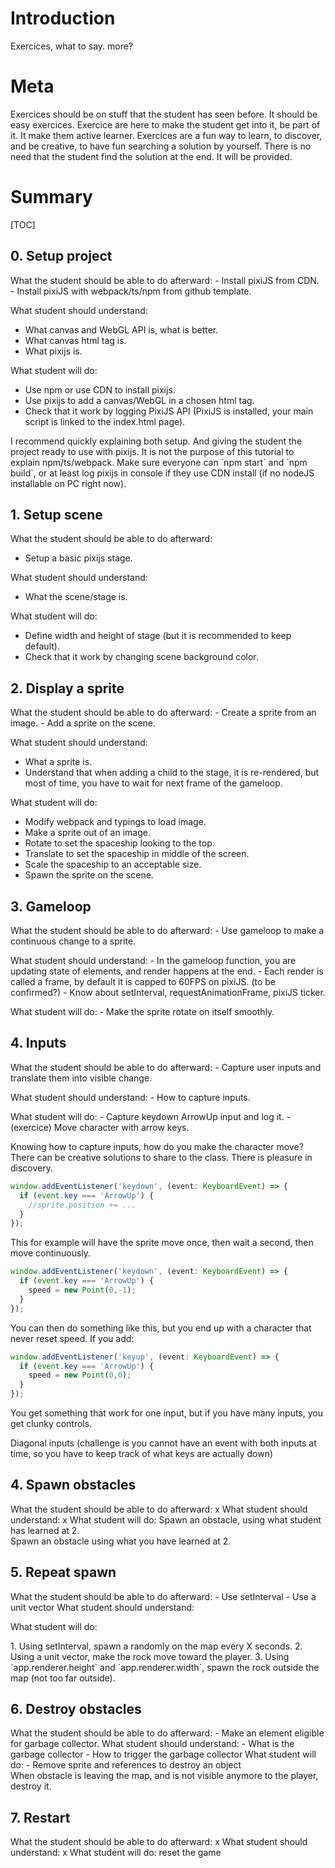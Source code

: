 <style>

/* Tags */
.vocabulary {

}
.exercice {

}
.objectives {
}
.recommendations {
}
</style>


# Introduction

Exercices, what to say. more?

# Meta

Exercices should be on stuff that the student has seen before. It should be easy exercices.
Exercice are here to make the student get into it, be part of it. It make them active learner.
Exercices are a fun way to learn, to discover, and be creative, to have fun searching a solution by yourself.
There is no need that the student find the solution at the end. It will be provided.


# Summary

[TOC]

## 0. Setup project

<div class="objectives" markdown>
What the student should be able to do afterward:
  - Install pixiJS from CDN.
  - Install pixiJS with webpack/ts/npm from github template.

What student should understand:
- What canvas and WebGL API is, what is better.
- What canvas html tag is.
- What pixijs is.

What student will do:
- Use npm or use CDN to install pixijs.
- Use pixijs to add a canvas/WebGL in a chosen html tag.
- Check that it work by logging PixiJS API (PixiJS is installed, your main script is linked to the index.html page).
</div>

<div class="recommendations" markdown>
I recommend quickly explaining both setup. And giving the student the project ready to use with pixijs. 
It is not the purpose of this tutorial to explain npm/ts/webpack.
Make sure everyone can `npm start` and `npm build`, or at least log pixijs in console if they use CDN install (if no nodeJS installable on PC right now).
</div>

## 1. Setup scene
<div class="teacher-note" markdown>

What the student should be able to do afterward:
  - Setup a basic pixijs stage.

What student should understand:
  - What the scene/stage is.

What student will do:
  - Define width and height of stage (but it is recommended to keep default).
  - Check that it work by changing scene background color.

</div>


## 2. Display a sprite
<div class="teacher-note" markdown>
  What the student should be able to do afterward:
  - Create a sprite from an image.
  - Add a sprite on the scene.

  What student should understand:
  - What a sprite is.
  - Understand that when adding a child to the stage, it is re-rendered, but most of time, you have to wait for next frame of the gameloop.

  What student will do:
  - Modify webpack and typings to load image.
  - Make a sprite out of an image.
  - Rotate to set the spaceship looking to the top.
  - Translate to set the spaceship in middle of the screen.
  - Scale the spaceship to an acceptable size.
  - Spawn the sprite on the scene.

</div>

## 3. Gameloop
<div class="teacher-note" markdown>
  What the student should be able to do afterward:
  - Use gameloop to make a continuous change to a sprite.
  
  What student should understand:
    - In the gameloop function, you are updating state of elements, and render happens at the end.
    - Each render is called a frame, by default it is capped to 60FPS on pixiJS. (to be confirmed?)
    - Know about setInterval, requestAnimationFrame, pixiJS ticker.
    
  What student will do:
    - Make the sprite rotate on itself smoothly.

</div>

## 4. Inputs
<div class="teacher-note" markdown>
  What the student should be able to do afterward:
    - Capture user inputs and translate them into visible change.
  
  What student should understand:
    - How to capture inputs.
  
  What student will do:
    - Capture keydown ArrowUp input and log it.
    - (exercice) Move character with arrow keys.
</div>


<div class="exercice" markdown>
Knowing how to capture inputs, how do you make the character move? 
</div>
<div class="teacher-note" markdown>
There can be creative solutions to share to the class. There is pleasure in discovery.

```typescript
window.addEventListener('keydown', (event: KeyboardEvent) => {
  if (event.key === 'ArrowUp') {
    //sprite.position += ...
  }
});
```
This for example will have the sprite move once, then wait a second, then move continuously.

```typescript
window.addEventListener('keydown', (event: KeyboardEvent) => {
  if (event.key === 'ArrowUp') {
    speed = new Point(0,-1);
  }
});
```
You can then do something like this, but you end up with a character that never reset speed.
If you add:

```typescript
window.addEventListener('keyup', (event: KeyboardEvent) => {
  if (event.key === 'ArrowUp') {
    speed = new Point(0,0);
  }
});
```
You get something that work for one input, but if you have many inputs, you get clunky controls.

</div>

<div class="exercice" markdown>
Diagonal inputs (challenge is you cannot have an event with both inputs at time, so you have to keep track of what keys are actually down)
</div>

## 4. Spawn obstacles
<div class="teacher-note" markdown>
  What the student should be able to do afterward:
    x
  What student should understand:
    x
  What student will do:
    Spawn an obstacle, using what student has learned at 2.
</div>

<div class="exercice" markdown>
    Spawn an obstacle using what you have learned at 2.
</div>

## 5. Repeat spawn

<div class="teacher-note" markdown>
  What the student should be able to do afterward:
    - Use setInterval
    - Use a unit vector
  What student should understand:
  
  What student will do:

</div>

<div class="exercice" markdown>
1. Using setInterval, spawn a randomly on the map every X seconds.
2. Using a unit vector, make the rock move toward the player.
3. Using `app.renderer.height` and `app.renderer.width`, spawn the rock outside the map (not too far outside).
</div>

## 6. Destroy obstacles

<div class="teacher-note" markdown>
  What the student should be able to do afterward:
    - Make an element eligible for garbage collector.
  What student should understand:
    - What is the garbage collector
    - How to trigger the garbage collector
  What student will do:
    - Remove sprite and references to destroy an object
</div>

<div class="exercice" markdown>
When obstacle is leaving the map, and is not visible anymore to the player, destroy it.
</div>

## 7. Restart

<div class="teacher-note" markdown>
  What the student should be able to do afterward:
    x
  What student should understand:
    x
  What student will do:
    reset the game
</div>
